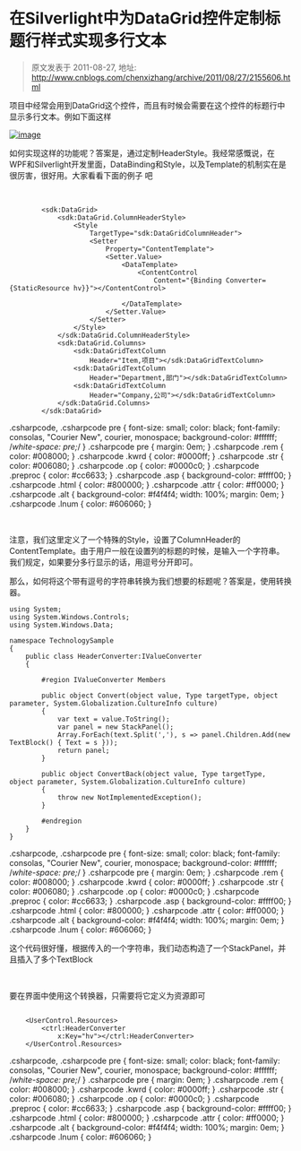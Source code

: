 # 在Silverlight中为DataGrid控件定制标题行样式实现多行文本 
> 原文发表于 2011-08-27, 地址: http://www.cnblogs.com/chenxizhang/archive/2011/08/27/2155606.html 


项目中经常会用到DataGrid这个控件，而且有时候会需要在这个控件的标题行中显示多行文本。例如下面这样

 [![image](http://images.cnblogs.com/cnblogs_com/chenxizhang/201108/201108271646091292.png "image")](http://images.cnblogs.com/cnblogs_com/chenxizhang/201108/201108271646092405.png)

 如何实现这样的功能呢？答案是，通过定制HeaderStyle。我经常感慨说，在WPF和Silverlight开发里面，DataBinding和Style，以及Template的机制实在是很厉害，很好用。大家看看下面的例子 吧

  


```
        <sdk:DataGrid>
            <sdk:DataGrid.ColumnHeaderStyle>
                <Style
                    TargetType="sdk:DataGridColumnHeader">
                    <Setter
                        Property="ContentTemplate">
                        <Setter.Value>
                            <DataTemplate>
                                <ContentControl
                                    Content="{Binding Converter={StaticResource hv}}"></ContentControl>

                            </DataTemplate>
                        </Setter.Value>
                    </Setter>
                </Style>
            </sdk:DataGrid.ColumnHeaderStyle>
            <sdk:DataGrid.Columns>
                <sdk:DataGridTextColumn
                    Header="Item,项目"></sdk:DataGridTextColumn>
                <sdk:DataGridTextColumn
                    Header="Department,部门"></sdk:DataGridTextColumn>
                <sdk:DataGridTextColumn
                    Header="Company,公司"></sdk:DataGridTextColumn>
            </sdk:DataGrid.Columns>
        </sdk:DataGrid>
```

.csharpcode, .csharpcode pre
{
 font-size: small;
 color: black;
 font-family: consolas, "Courier New", courier, monospace;
 background-color: #ffffff;
 /*white-space: pre;*/
}
.csharpcode pre { margin: 0em; }
.csharpcode .rem { color: #008000; }
.csharpcode .kwrd { color: #0000ff; }
.csharpcode .str { color: #006080; }
.csharpcode .op { color: #0000c0; }
.csharpcode .preproc { color: #cc6633; }
.csharpcode .asp { background-color: #ffff00; }
.csharpcode .html { color: #800000; }
.csharpcode .attr { color: #ff0000; }
.csharpcode .alt 
{
 background-color: #f4f4f4;
 width: 100%;
 margin: 0em;
}
.csharpcode .lnum { color: #606060; }

 


 注意，我们这里定义了一个特殊的Style，设置了ColumnHeader的ContentTemplate。由于用户一般在设置列的标题的时候，是输入一个字符串。我们规定，如果要分多行显示的话，用逗号分开即可。


那么，如何将这个带有逗号的字符串转换为我们想要的标题呢？答案是，使用转换器。


```
using System;
using System.Windows.Controls;
using System.Windows.Data;

namespace TechnologySample
{
    public class HeaderConverter:IValueConverter
    {

        #region IValueConverter Members

        public object Convert(object value, Type targetType, object parameter, System.Globalization.CultureInfo culture)
        {
            var text = value.ToString();
            var panel = new StackPanel();
            Array.ForEach(text.Split(','), s => panel.Children.Add(new TextBlock() { Text = s }));
            return panel;
        }

        public object ConvertBack(object value, Type targetType, object parameter, System.Globalization.CultureInfo culture)
        {
            throw new NotImplementedException();
        }

        #endregion
    }
}

```

.csharpcode, .csharpcode pre
{
 font-size: small;
 color: black;
 font-family: consolas, "Courier New", courier, monospace;
 background-color: #ffffff;
 /*white-space: pre;*/
}
.csharpcode pre { margin: 0em; }
.csharpcode .rem { color: #008000; }
.csharpcode .kwrd { color: #0000ff; }
.csharpcode .str { color: #006080; }
.csharpcode .op { color: #0000c0; }
.csharpcode .preproc { color: #cc6633; }
.csharpcode .asp { background-color: #ffff00; }
.csharpcode .html { color: #800000; }
.csharpcode .attr { color: #ff0000; }
.csharpcode .alt 
{
 background-color: #f4f4f4;
 width: 100%;
 margin: 0em;
}
.csharpcode .lnum { color: #606060; }

这个代码很好懂，根据传入的一个字符串，我们动态构造了一个StackPanel，并且插入了多个TextBlock


 


要在界面中使用这个转换器，只需要将它定义为资源即可


```

    <UserControl.Resources>
        <ctrl:HeaderConverter
            x:Key="hv"></ctrl:HeaderConverter>
    </UserControl.Resources>
```


.csharpcode, .csharpcode pre
{
 font-size: small;
 color: black;
 font-family: consolas, "Courier New", courier, monospace;
 background-color: #ffffff;
 /*white-space: pre;*/
}
.csharpcode pre { margin: 0em; }
.csharpcode .rem { color: #008000; }
.csharpcode .kwrd { color: #0000ff; }
.csharpcode .str { color: #006080; }
.csharpcode .op { color: #0000c0; }
.csharpcode .preproc { color: #cc6633; }
.csharpcode .asp { background-color: #ffff00; }
.csharpcode .html { color: #800000; }
.csharpcode .attr { color: #ff0000; }
.csharpcode .alt 
{
 background-color: #f4f4f4;
 width: 100%;
 margin: 0em;
}
.csharpcode .lnum { color: #606060; }


